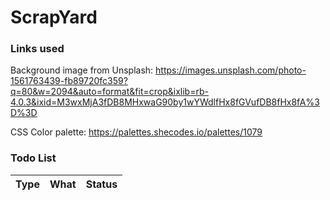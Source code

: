 # ScrapYard

### Links used
Background image from Unsplash: https://images.unsplash.com/photo-1561763439-fb89720fc359?q=80&w=2094&auto=format&fit=crop&ixlib=rb-4.0.3&ixid=M3wxMjA3fDB8MHxwaG90by1wYWdlfHx8fGVufDB8fHx8fA%3D%3D

CSS Color palette: https://palettes.shecodes.io/palettes/1079

### Todo List

| Type | What | Status |
| :--: | :--: | :----: |
